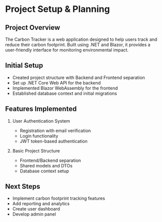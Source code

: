 # Project Setup & Planning

## Project Overview
The Carbon Tracker is a web application designed to help users track and reduce their carbon footprint. Built using .NET and Blazor, it provides a user-friendly interface for monitoring environmental impact.

## Initial Setup
- Created project structure with Backend and Frontend separation
- Set up .NET Core Web API for the backend
- Implemented Blazor WebAssembly for the frontend
- Established database context and initial migrations

## Features Implemented
1. User Authentication System
   - Registration with email verification
   - Login functionality
   - JWT token-based authentication

2. Basic Project Structure
   - Frontend/Backend separation
   - Shared models and DTOs
   - Database context setup

## Next Steps
- Implement carbon footprint tracking features
- Add reporting and analytics
- Create user dashboard
- Develop admin panel
